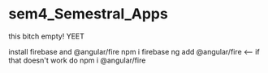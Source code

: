 # sem4_Semestral_Apps
this bitch empty! YEET


install firebase and @angular/fire
npm i firebase
ng add @angular/fire <-- if that doesn't work do
npm i @angular/fire